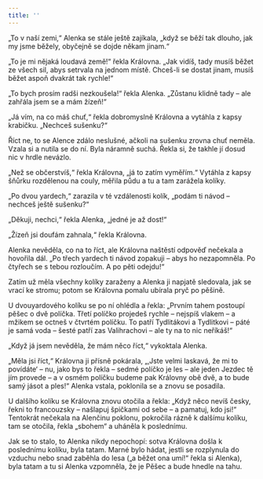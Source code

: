 ```yaml
---
title: ''
---
```


„To v naší zemi,“ Alenka se stále ještě zajíkala, „když se běží tak dlouho, jak my jsme běžely, obyčejně se dojde někam jinam.“

„To je mi nějaká loudavá země!“ řekla Královna. „Jak vidíš, tady musíš běžet ze všech sil, abys setrvala na jednom místě. Chceš-li se dostat jinam, musíš běžet aspoň dvakrát tak rychle!“

„To bych prosím radši nezkoušela!“ řekla Alenka. „Zůstanu klidně tady – ale zahřála jsem se a mám žízeň!“

„Já vím, na co máš chuť,“ řekla dobromyslně Královna a vytáhla z kapsy krabičku. „Nechceš sušenku?“

Říct ne, to se Alence zdálo neslušné, ačkoli na sušenku zrovna chuť neměla. Vzala si a nutila se do ní. Byla náramně suchá. Řekla si, že takhle jí dosud nic v hrdle nevázlo.

„Než se občerstvíš,“ řekla Královna, „já to zatím vyměřím.“ Vytáhla z kapsy šňůrku rozdělenou na couly, měřila půdu a tu a tam zarážela kolíky.

„Po dvou yardech,“ zarazila v té vzdálenosti kolík, „podám ti návod – nechceš ještě sušenku?“

„Děkuji, nechci,“ řekla Alenka, „jedné je až dost!“

„Žízeň jsi doufám zahnala,“ řekla Královna.

Alenka nevěděla, co na to říct, ale Královna naštěstí odpověď nečekala a hovořila dál. „Po třech yardech ti návod zopakuji – abys ho nezapomněla. Po čtyřech se s tebou rozloučím. A po pěti odejdu!“

Zatím už měla všechny kolíky zaraženy a Alenka ji napjatě sledovala, jak se vrací ke stromu; potom se Královna pomalu ubírala pryč po pěšině.

U dvouyardového kolíku se po ní ohlédla a řekla: „Prvním tahem postoupí pěšec o dvě políčka. Třetí políčko projedeš rychle – nejspíš vlakem – a mžikem se octneš v čtvrtém políčku. To patří Tydlitákovi a Tydlitkovi – páté je samá voda – šesté patří zas Valihrachovi – ale ty na to nic neříkáš!“

  

„Když já jsem nevěděla, že mám něco říct,“ vykoktala Alenka.

„Měla jsi říct,“ Královna ji přísně pokárala, „‚Jste velmi laskavá, že mi to povídáte‘ – nu, jako bys to řekla – sedmé políčko je les – ale jeden Jezdec tě jím provede – a v osmém políčku budeme pak Královny obě dvě, a to bude samý jásot a ples!“ Alenka vstala, poklonila se a znovu se posadila.

U dalšího kolíku se Královna znovu otočila a řekla: „Když něco nevíš česky, řekni to francouzsky – našlapuj špičkami od sebe – a pamatuj, kdo jsi!“ Tentokrát nečekala na Alenčinu poklonu, pokročila rázně k dalšímu kolíku, tam se otočila, řekla „sbohem“ a uháněla k poslednímu.

Jak se to stalo, to Alenka nikdy nepochopí: sotva Královna došla k poslednímu kolíku, byla tatam. Marné bylo hádat, jestli se rozplynula do vzduchu nebo snad zaběhla do lesa („a běžet ona umí!“ řekla si Alenka), byla tatam a tu si Alenka vzpomněla, že je Pěšec a bude hnedle na tahu.
